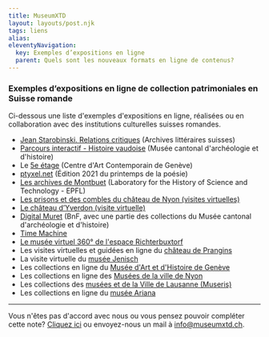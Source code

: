 ```yaml
---
title: MuseumXTD
layout: layouts/post.njk
tags: liens
alias: 
eleventyNavigation:
  key: Exemples d’expositions en ligne
  parent: Quels sont les nouveaux formats en ligne de contenus?
---
```

### Exemples d’expositions en ligne de collection patrimoniales en Suisse romande 
Ci-dessous une liste d'exemples d'expositions en ligne, réalisées ou en collaboration avec des institutions culturelles suisses romandes. 

- [Jean Starobinski. Relations critiques](https://www.expo-starobinski.ch/)  (Archives littéraires suisses)
- [Parcours interactif - Histoire vaudoise](http://www.visite.mcah.ch/#/mcah-web-geed)  (Musée cantonal d'archéologie et d'histoire)
- Le [5e étage](https://5e.centre.ch/en/) (Centre d'Art Contemporain de Genève)    
- [ptyxel.net](https://ptyxel.net/) (Édition 2021 du printemps de la poésie)  
- [Les archives de Montbuet](https://montbuet.net/archives/view/?a=0#1190) (Laboratory for the History of Science and Technology - EPFL)  
- [Les prisons et des combles du château de Nyon (visites virtuelles)](https://www.chateaudenyon.ch/fr/page/visite-virtuelle-des-prisons-450)
- [Le château d’Yverdon (visite virtuelle)](http://chateau.yverdon.ch/visite-virtuelle)  
- [Digital Muret](https://digitalmuret.inha.fr/s/accueil-muret/page/accueil)  (BnF, avec une partie des collections du Musée cantonal d'archéologie et d'histoire)
- [Time Machine](https://www.timemachine.eu/)
- [Le musée virtuel 360° de l'espace Richterbuxtorf](https://richterbuxtorf.ch/le-musee-virtuel/)
- Les visites virtuelles et guidées en ligne du [château de Prangins](https://www.chateaudeprangins.ch/fr/votre-visite/digital)
- La visite virtuelle du [musée Jenisch](https://museejenisch.ch/visite/visite-virtuelle/)
- Les collections en ligne du [Musée d'Art et d'Histoire de Genève](https://collections.geneve.ch/mah/)
- Les collections en ligne des [Musées de la ville de Nyon](http://collections-musees.nyon.ch/fr/accueil)
- Les collections des [musées et de la Ville de Lausanne (Museris)](https://www.lausanne.ch/apps/museris/)
- Les collections en ligne du [musée Ariana](https://www.musee-ariana.ch/collections/)

--- 
Vous n'êtes pas d'accord avec nous ou vous pensez pouvoir compléter cette note? [Cliquez ici](https://6e13e580.sibforms.com/serve/MUIEAJex9Gqy_GXlFogQqcGyYVXOZFFX8aHrYfffBiqjakg6wRCQTSUlxrpSXVkD6QEDI5CcmfGJhrDrkka2x7JvV-3YTESgygGo3Kq7DH-XD64whZr_JzkZgiL5lqiCeG3yKwBPjHJ6fyObFfcWQmqXpGkXQ3Ah4sgQV2mUjiMQ2hUe8pnjyP1gOywBca-q4MvmvdSwfxEFpgHr) ou envoyez-nous un mail à [info@museumxtd.ch](mailto:info@museumxtd.ch).
